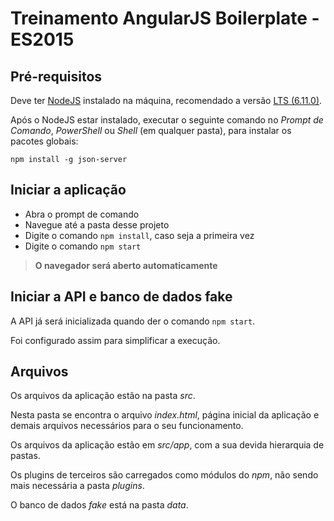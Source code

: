 # Treinamento AngularJS Boilerplate - ES2015

## Pré-requisitos

Deve ter [NodeJS](https://nodejs.org/en/) instalado na máquina, recomendado a versão [LTS (6.11.0)](https://nodejs.org/dist/v6.11.0/node-v6.11.0-x64.msi).

Após o NodeJS estar instalado, executar o seguinte comando no _Prompt de Comando_, _PowerShell_ ou _Shell_ (em qualquer pasta), para instalar os pacotes globais:

`npm install -g json-server`

## Iniciar a aplicação

* Abra o prompt de comando
* Navegue até a pasta desse projeto
* Digite o comando `npm install`, caso seja a primeira vez
* Digite o comando `npm start`

> **O navegador será aberto automaticamente**

## Iniciar a API e banco de dados fake

A API já será inicializada quando der o comando `npm start`.

Foi configurado assim para simplificar a execução.

## Arquivos

Os arquivos da aplicação estão na pasta _src_.

Nesta pasta se encontra o arquivo _index.html_, página inicial da aplicação e demais arquivos necessários para o seu funcionamento.

Os arquivos da aplicação estão em _src/app_, com a sua devida hierarquia de pastas.

Os plugins de terceiros são carregados como módulos do _npm_, não sendo mais necessária a pasta _plugins_.

O banco de dados _fake_ está na pasta _data_.